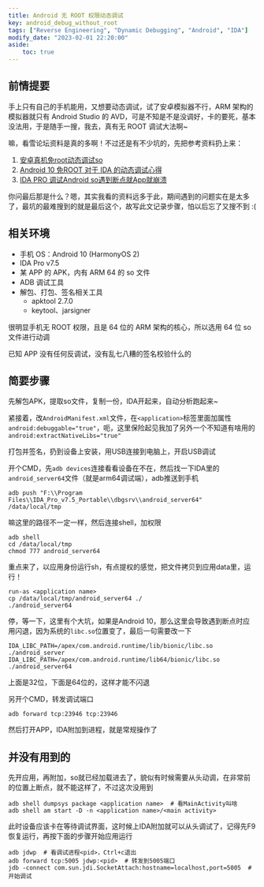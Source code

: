 ```yaml
---
title: Android 无 ROOT 权限动态调试
key: android_debug_without_root
tags: ["Reverse Engineering", "Dynamic Debugging", "Android", "IDA"]
modify_date: "2023-02-01 22:20:00"
aside:
    toc: true
---
```


## 前情提要

手上只有自己的手机能用，又想要动态调试，试了安卓模拟器不行，ARM 架构的模拟器就只有 Android Studio 的 AVD，可是不知是不是没调好，卡的要死，基本没法用，于是随手一搜，我去，真有无 ROOT 调试大法啊~

嘛，看雪论坛资料是真的多啊！不过还是有不少坑的，先把参考资料扔上来：

1. [安卓真机免root动态调试so](https://bbs.kanxue.com/thread-262524.htm)
2. [Android 10 免ROOT 对于 IDA 的动态调试心得](https://bbs.kanxue.com/thread-271165-1.htm)
3. [IDA PRO 调试Android so遇到断点就App就崩溃](https://bbs.kanxue.com/thread-265482.htm)

你问最后那是什么？嗯，其实我看的资料远多于此，期间遇到的问题实在是太多了，最坑的最难搜到的就是最后这个，故写此文记录步骤，怕以后忘了又搜不到 :(

<!--more-->

## 相关环境

- 手机 OS：Android 10 (HarmonyOS 2)
- IDA Pro v7.5
- 某 APP 的 APK，内有 ARM 64 的 so 文件
- ADB 调试工具
- 解包、打包、签名相关工具
  - apktool 2.7.0
  - keytool、jarsigner

很明显手机无 ROOT 权限，且是 64 位的 ARM 架构的核心，所以选用 64 位 so 文件进行动调

已知 APP 没有任何反调试，没有乱七八糟的签名校验什么的

## 简要步骤

先解包APK，提取so文件，复制一份，IDA开起来，自动分析跑起来~

紧接着，改`AndroidManifest.xml`文件，在`<application>`标签里面加属性`android:debuggable="true"`，呃，这里保险起见我加了另外一个不知道有啥用的`android:extractNativeLibs="true"`

打包并签名，扔到设备上安装，用USB连接到电脑上，开启USB调试

开个CMD，先`adb devices`连接看看设备在不在，然后找一下IDA里的`android_server64`文件（就是arm64调试端），adb推送到手机

```shell
adb push "F:\\Program Files\\IDA_Pro_v7.5_Portable\\dbgsrv\\android_server64" /data/local/tmp
```

嘛这里的路径不一定一样，然后连接shell，加权限

```shell
adb shell
cd /data/local/tmp
chmod 777 android_server64
```

重点来了，以应用身份运行sh，有点提权的感觉，把文件拷贝到应用data里，运行！

```shell
run-as <application name>
cp /data/local/tmp/android_server64 ./
./android_server64
```

停，等一下，这里有个大坑，如果是Android 10，那么这里会导致遇到断点时应用闪退，因为系统的`libc.so`位置变了，最后一句需要改一下

```shell
IDA_LIBC_PATH=/apex/com.android.runtime/lib/bionic/libc.so ./android_server
IDA_LIBC_PATH=/apex/com.android.runtime/lib64/bionic/libc.so ./android_server64
```

上面是32位，下面是64位的，这样才能不闪退

另开个CMD，转发调试端口

```shell
adb forward tcp:23946 tcp:23946
```

然后打开APP，IDA附加到进程，就是常规操作了

## 并没有用到的

先开应用，再附加，so就已经加载进去了，貌似有时候需要从头动调，在非常前的位置上断点，就不能这样了，不过这次没用到

```shell
adb shell dumpsys package <application name>  # 看MainActivity叫啥
adb shell am start -D -n <application name>/<main activity>
```

此时设备应该卡在等待调试界面，这时候上IDA附加就可以从头调试了，记得先F9恢复运行，再按下面的步骤开始应用运行

```shell
adb jdwp  # 看调试进程<pid>，Ctrl+c退出
adb forward tcp:5005 jdwp:<pid>  # 转发到5005端口
jdb -connect com.sun.jdi.SocketAttach:hostname=localhost,port=5005  # 开始调试 
```
